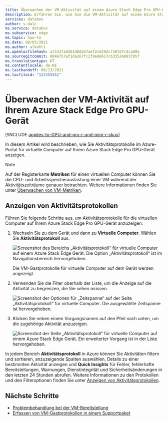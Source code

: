 ```yaml
---
title: Überwachen der VM-Aktivität auf einem Azure Stack Edge Pro GPU-Gerät
description: Erfahren Sie, wie Sie die VM-Aktivität auf einem Azure Stack Edge Pro GPU-Gerät im Azure-Portal überwachen.
services: databox
author: v-dalc
ms.service: databox
ms.subservice: edge
ms.topic: how-to
ms.date: 08/03/2021
ms.author: alkohli
ms.openlocfilehash: a73337ad261d8d2d7aef2c6292c7387d7c4cad9a
ms.sourcegitcommit: 0046757af1da267fc2f0e88617c633524883795f
ms.translationtype: HT
ms.contentlocale: de-DE
ms.lasthandoff: 08/13/2021
ms.locfileid: "122355561"
---
```

# <a name="monitor-vm-activity-on-your-azure-stack-edge-pro-gpu-device"></a>Überwachen der VM-Aktivität auf Ihrem Azure Stack Edge Pro GPU-Gerät

[!INCLUDE [applies-to-GPU-and-pro-r-and-mini-r-skus](../../includes/azure-stack-edge-applies-to-gpu-pro-r-mini-r-sku.md)]

In diesem Artikel wird beschrieben, wie Sie Aktivitätsprotokolle im Azure-Portal für virtuelle Computer auf Ihrem Azure Stack Edge Pro GPU-Gerät anzeigen.

> [!NOTE]
> Auf der Registerkarte **Metriken** für einen virtuellen Computer können Sie die CPU- und Arbeitsspeicherauslastung einer VM während der Aktivitätszeiträume genauer betrachten. Weitere Informationen finden Sie unter [Überwachen von VM-Metriken](azure-stack-edge-gpu-monitor-virtual-machine-metrics.md).

## <a name="view-activity-logs"></a>Anzeigen von Aktivitätsprotokollen

Führen Sie folgende Schritte aus, um Aktivitätsprotokolle für die virtuellen Computer auf Ihrem Azure Stack Edge Pro GPU-Gerät anzuzeigen:

1. Wechseln Sie zu dem Gerät und dann zu **Virtuelle Computer**. Wählen Sie **Aktivitätsprotokoll** aus.

    ![Screenshot des Bereichs „Aktivitätsprotokoll“ für virtuelle Computer auf einem Azure Stack Edge Gerät. Die Option „Aktivitätsprotokoll“ ist im Navigationsbereich hervorgehoben.](./media/azure-stack-edge-gpu-monitor-virtual-machine-activity/activity-log-01.png)

    Die VM-Gastprotokolle für virtuelle Computer auf dem Gerät werden angezeigt.

1. Verwenden Sie die Filter oberhalb der Liste, um die Anzeige auf die Aktivität zu begrenzen, die Sie sehen müssen.

    ![Screenshot der Optionen für „Zeitspanne“ auf der Seite „Aktivitätsprotokoll“ für virtuelle Computer. Die ausgewählte Zeitspanne ist hervorgehoben.](./media/azure-stack-edge-gpu-monitor-virtual-machine-activity/activity-log-02.png)<!--Reshoot to remove pointer. Lightbox treatment?-->

1. Klicken Sie neben einem Vorgangsnamen auf den Pfeil nach unten, um die zugehörige Aktivität anzuzeigen.

    ![Screenshot der Seite „Aktivitätsprotokoll“ für virtuelle Computer auf einem Azure Stack Edge Gerät. Ein erweiterter Vorgang ist in der Liste hervorgehoben.](./media/azure-stack-edge-gpu-monitor-virtual-machine-activity/activity-log-03.png)<!--Reshoot to remove pointer. May be able to replace drop-down only.-->

In jedem Bereich **Aktivitätsprotokoll** in Azure können Sie Aktivitäten filtern und sortieren, anzuzeigende Spalten auswählen, Details zu einer bestimmten Aktivität anzeigen und **Quick Insights** für Fehler, fehlerhafte Bereitstellungen, Warnungen, Dienstintegrität und Sicherheitsänderungen in den letzten 24 Stunden abrufen. Weitere Informationen zu den Protokollen und den Filteroptionen finden Sie unter [Anzeigen von Aktivitätsprotokollen](../azure-resource-manager/management/view-activity-logs.md).

## <a name="next-steps"></a>Nächste Schritte

- [Problembehandlung bei der VM-Bereitstellung](azure-stack-edge-gpu-troubleshoot-virtual-machine-provisioning.md)
- [Erfassen von VM-Gastprotokollen in einem Supportpaket](azure-stack-edge-gpu-collect-virtual-machine-guest-logs.md)